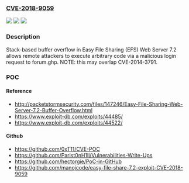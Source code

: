 ### [CVE-2018-9059](https://cve.mitre.org/cgi-bin/cvename.cgi?name=CVE-2018-9059)
![](https://img.shields.io/static/v1?label=Product&message=n%2Fa&color=blue)
![](https://img.shields.io/static/v1?label=Version&message=n%2Fa&color=blue)
![](https://img.shields.io/static/v1?label=Vulnerability&message=n%2Fa&color=brighgreen)

### Description

Stack-based buffer overflow in Easy File Sharing (EFS) Web Server 7.2 allows remote attackers to execute arbitrary code via a malicious login request to forum.ghp.  NOTE: this may overlap CVE-2014-3791.

### POC

#### Reference
- http://packetstormsecurity.com/files/147246/Easy-File-Sharing-Web-Server-7.2-Buffer-Overflow.html
- https://www.exploit-db.com/exploits/44485/
- https://www.exploit-db.com/exploits/44522/

#### Github
- https://github.com/0xT11/CVE-POC
- https://github.com/Parist0nH1ll/Vulnerabilities-Write-Ups
- https://github.com/hectorgie/PoC-in-GitHub
- https://github.com/manojcode/easy-file-share-7.2-exploit-CVE-2018-9059

